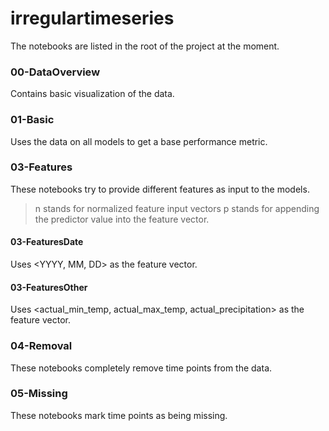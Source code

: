 # irregulartimeseries

The notebooks are listed in the root of the project at the moment.

### 00-DataOverview
Contains basic visualization of the data.

### 01-Basic
Uses the data on all models to get a base performance metric.


### 03-Features
These notebooks try to provide different features as input to the models.

> n stands for normalized feature input vectors
> p stands for appending the predictor value into the feature vector.

#### 03-FeaturesDate
Uses <YYYY, MM, DD> as the feature vector.

#### 03-FeaturesOther
Uses <actual_min_temp, actual_max_temp, actual_precipitation> as the feature vector.



### 04-Removal
These notebooks completely remove time points from the data. 


### 05-Missing
These notebooks mark time points as being missing.